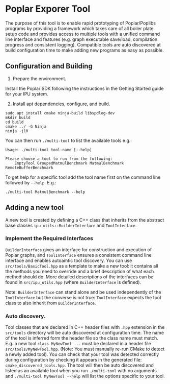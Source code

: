 # Poplar Exporer Tool

The purpose of this tool is to enable rapid prototyping of Poplar/Poplibs programs by providing
a framework which takes care of all boiler plate setup code and provides access to multiple
tools with a unified command line interface and features (e.g. graph executable save/load, compilation
progress and consistent logging). Compatible tools are auto discovered at build configuration time
to make adding new programs as easy as possible.

## Configuration and Building

1) Prepare the environment.

Install the Poplar SDK following the instructions in the Getting Started guide for your IPU system.

2) Install apt dependencies, configure, and build.

```
sudo apt install cmake ninja-build libspdlog-dev
mkdir build
cd build
cmake ../ -G Ninja
ninja -j10
```

You can then run `./multi-tool` to list the available tools e.g.:

```
Usage: ./multi-tool tool-name [--help]

Please choose a tool to run from the following:
    EmptyTool GroupedMatmulBenchmark MatmulBenchmark RemoteBufferBenchmark 
```

To get help for a specific tool add the tool name first on the command line followed
by `--help`. E.g.:
```
./multi-tool MatmulBenchmark --help
```

## Adding a new tool

A new tool is created by defining a C++ class that inherits from the abstract base
classes `ipu_utils::BuilderInterface` and `ToolInterface`.

### Implement the Required Interfaces

`BuilderInterface` gives an interface for
construction and execution of Poplar graphs, and `ToolInterface` ensures a consistent command
line interface and enables autoamtic tool discovery. You can use `src/tools/BasicTool.hpp` as
a template to make a new tool: it contains all the methods you need to override and a brief
description of what each method should do. More detailed descriptions of the interfaces can
be found in `src/ipu_utils.hpp` (where `BuilderInterface` is defined).

Note: `BuilderInterface` can stand alone and be used independently of the `ToolInterface` but
the converse is not true: `ToolInterface` expects the tool class to also inherit from
`BuilderInterface`.

### Auto discovery.

Tool classes that are declared in C++ header files with `.hpp` extension in the `src/tools` directory
will be auto discovered at configuration time. The name of the tool is inferred form the header file
so the class name must match. E.g. a new tool `class MyNewTool ...` must be declared in a header file
`src/tools/MyNewTool.hpp`. (Note: You must manually re-run CMake to detect a newly added tool).
You can check that your tool was detected correctly during configuration by checking it appears in
the generated file: `cmake_discovered_tools.hpp`. The tool will then be auto discovered and listed as
an available tool when you run `./multi-tool` with no arguments and `./multi-tool MyNewTool --help`
will list the options specific to your tool.
